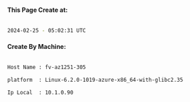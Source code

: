 
   
#### This Page Create at:

```bash

2024-02-25 - 05:02:31 UTC

```

#### Create By Machine:

```bash

Host Name : fv-az1251-305

platform  : Linux-6.2.0-1019-azure-x86_64-with-glibc2.35

Ip Local  : 10.1.0.90

```

